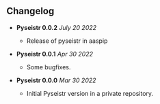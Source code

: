 Changelog
---------

* **Pyseistr 0.0.2** *July 20 2022*
    * Release of pyseistr in aaspip 
    
* **Pyseistr 0.0.1** *Apr 30 2022*
    * Some bugfixes.

* **Pyseistr 0.0.0** *Mar 30 2022*
    * Initial Pyseistr version in a private repository.
